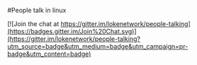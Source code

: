 #People talk in linux

[![Join the chat at https://gitter.im/lokenetwork/people-talking](https://badges.gitter.im/Join%20Chat.svg)](https://gitter.im/lokenetwork/people-talking?utm_source=badge&utm_medium=badge&utm_campaign=pr-badge&utm_content=badge)

